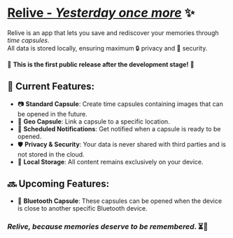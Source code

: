 # [Relive - *Yesterday once more*](https://stildedeye.github.io/Relive/) ✨  

Relive is an app that lets you save and rediscover your memories through *time capsules*.  
All data is stored locally, ensuring maximum 🔒 privacy and 🔐 security.  

🚀 **This is the first public release after the development stage!** 🚀  

## 🌟 Current Features:  
- 📷 **Standard Capsule**: Create time capsules containing images that can be opened in the future.
- 📍 **Geo Capsule**: Link a capsule to a specific location.
- 🔔 **Scheduled Notifications**: Get notified when a capsule is ready to be opened.  
- 🛡 **Privacy & Security**: Your data is never shared with third parties and is not stored in the cloud.  
- 📂 **Local Storage**: All content remains exclusively on your device.  

## 🔜 Upcoming Features:  
- 📡 **Bluetooth Capsule**: These capsules can be opened when the device is close to another specific Bluetooth device.  

 
### **_Relive, because memories deserve to be remembered_**. ⏳💙  
